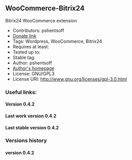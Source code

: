## WooCommerce-Bitrix24

Bitrix24 WooCommerce extension

-   Contributors: pshentsoff
-   [Donate link](https://www.paypal.com/cgi-bin/webscr?cmd=_s-xclick&hosted_button_id=FGRFBSFEW5V3Y "Please, donate to support project")
-   Tags: Wordpress, WooCommerce, Bitrix24
-   Requires at least:
-   Tested up to:
-   Stable tag:
-   Author: pshentsoff
-   [Author's homepage](http://pshentsoff.ru "Author's homepage")
-   License: GNU/GPL3
-   License URI: http://www.gnu.org/licenses/gpl-3.0.html

### Useful links:

#### Version 0.4.2
#### Last work version 0.4.2
#### Last stable version 0.4.2

### Versions history

#### version 0.4.2
